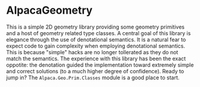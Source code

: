 # AlpacaGeometry

This is a simple 2D geometry library providing some geometry primitives and a host of geometry
related type classes. A central goal of this library is elegance through the use of denotational
semantics. It is a natural fear to expect code to gain complexity when employing denotational semantics.
This is because "simple" hacks are no longer tollerated as they do not match the semantics. The
experience with this library has been the exact oppotite: the denotation guided the implementation
toward extremely simple and correct solutions (to a much higher degree of confidence). Ready to jump in? The
```Alpaca.Geo.Prim.Classes``` module is a good place to start.
